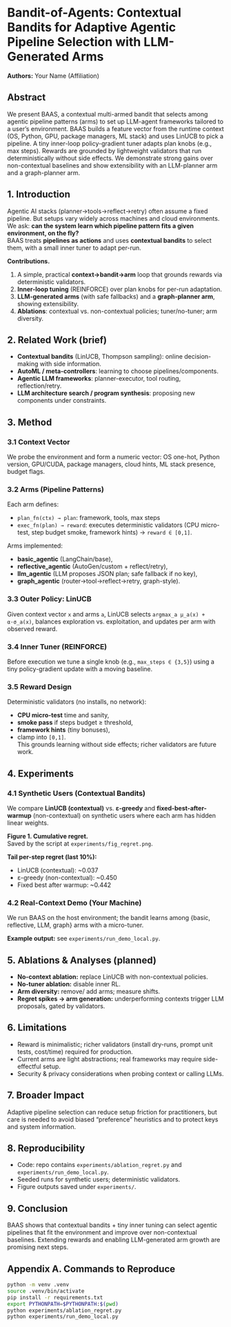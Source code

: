 # Bandit-of-Agents: Contextual Bandits for Adaptive Agentic Pipeline Selection with LLM-Generated Arms

**Authors:** Your Name (Affiliation)

## Abstract
We present BAAS, a contextual multi-armed bandit that selects among agentic pipeline patterns (arms) to set up LLM-agent frameworks tailored to a user’s environment. BAAS builds a feature vector from the runtime context (OS, Python, GPU, package managers, ML stack) and uses LinUCB to pick a pipeline. A tiny inner-loop policy-gradient tuner adapts plan knobs (e.g., max steps). Rewards are grounded by lightweight validators that run deterministically without side effects. We demonstrate strong gains over non-contextual baselines and show extensibility with an LLM-planner arm and a graph-planner arm.

## 1. Introduction
Agentic AI stacks (planner→tools→reflect→retry) often assume a fixed pipeline. But setups vary widely across machines and cloud environments. We ask: **can the system learn which pipeline pattern fits a given environment, on the fly?**  
BAAS treats **pipelines as actions** and uses **contextual bandits** to select them, with a small inner tuner to adapt per-run.

**Contributions.**
1. A simple, practical **context→bandit→arm** loop that grounds rewards via deterministic validators.
2. **Inner-loop tuning** (REINFORCE) over plan knobs for per-run adaptation.
3. **LLM-generated arms** (with safe fallbacks) and a **graph-planner arm**, showing extensibility.
4. **Ablations**: contextual vs. non-contextual policies; tuner/no-tuner; arm diversity.

## 2. Related Work (brief)
- **Contextual bandits** (LinUCB, Thompson sampling): online decision-making with side information.  
- **AutoML / meta-controllers**: learning to choose pipelines/components.  
- **Agentic LLM frameworks**: planner-executor, tool routing, reflection/retry.  
- **LLM architecture search / program synthesis**: proposing new components under constraints.

## 3. Method

### 3.1 Context Vector
We probe the environment and form a numeric vector: OS one-hot, Python version, GPU/CUDA, package managers, cloud hints, ML stack presence, budget flags.

### 3.2 Arms (Pipeline Patterns)
Each arm defines:
- `plan_fn(ctx) → plan`: framework, tools, max steps
- `exec_fn(plan) → reward`: executes deterministic validators (CPU micro-test, step budget smoke, framework hints) → `reward ∈ [0,1]`.

Arms implemented:
- **basic_agentic** (LangChain/base),
- **reflective_agentic** (AutoGen/custom + reflect/retry),
- **llm_agentic** (LLM proposes JSON plan; safe fallback if no key),
- **graph_agentic** (router→tool→reflect→retry, graph-style).

### 3.3 Outer Policy: LinUCB
Given context vector `x` and arms `a`, LinUCB selects `argmax_a μ_a(x) + α·σ_a(x)`, balances exploration vs. exploitation, and updates per arm with observed reward.

### 3.4 Inner Tuner (REINFORCE)
Before execution we tune a single knob (e.g., `max_steps ∈ {3,5}`) using a tiny policy-gradient update with a moving baseline.

### 3.5 Reward Design
Deterministic validators (no installs, no network):
- **CPU micro-test** time and sanity,
- **smoke pass** if steps budget ≥ threshold,
- **framework hints** (tiny bonuses),
- clamp into `[0,1]`.  
This grounds learning without side effects; richer validators are future work.

## 4. Experiments

### 4.1 Synthetic Users (Contextual Bandits)
We compare **LinUCB (contextual)** vs. **ε-greedy** and **fixed-best-after-warmup** (non-contextual) on synthetic users where each arm has hidden linear weights.

**Figure 1. Cumulative regret.**  
Saved by the script at `experiments/fig_regret.png`.

**Tail per-step regret (last 10%):**
- LinUCB (contextual): ~0.037  
- ε-greedy (non-contextual): ~0.450  
- Fixed best after warmup: ~0.442

### 4.2 Real-Context Demo (Your Machine)
We run BAAS on the host environment; the bandit learns among {basic, reflective, LLM, graph} arms with a micro-tuner.

**Example output:** see `experiments/run_demo_local.py`.

## 5. Ablations & Analyses (planned)
- **No-context ablation:** replace LinUCB with non-contextual policies.
- **No-tuner ablation:** disable inner RL.
- **Arm diversity:** remove/ add arms; measure shifts.
- **Regret spikes → arm generation:** underperforming contexts trigger LLM proposals, gated by validators.

## 6. Limitations
- Reward is minimalistic; richer validators (install dry-runs, prompt unit tests, cost/time) required for production.
- Current arms are light abstractions; real frameworks may require side-effectful setup.
- Security & privacy considerations when probing context or calling LLMs.

## 7. Broader Impact
Adaptive pipeline selection can reduce setup friction for practitioners, but care is needed to avoid biased “preference” heuristics and to protect keys and system information.

## 8. Reproducibility
- Code: repo contains `experiments/ablation_regret.py` and `experiments/run_demo_local.py`.
- Seeded runs for synthetic users; deterministic validators.
- Figure outputs saved under `experiments/`.

## 9. Conclusion
BAAS shows that contextual bandits + tiny inner tuning can select agentic pipelines that fit the environment and improve over non-contextual baselines. Extending rewards and enabling LLM-generated arm growth are promising next steps.

## Appendix A. Commands to Reproduce
```bash
python -m venv .venv
source .venv/bin/activate
pip install -r requirements.txt
export PYTHONPATH=$PYTHONPATH:$(pwd)
python experiments/ablation_regret.py
python experiments/run_demo_local.py